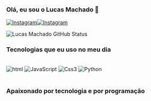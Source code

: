 
### Olá, eu sou o Lucas Machado 👋

[![Instagram](https://img.shields.io/badge/Instagram-E4405F?style=for-the-badge&logo=instagram&logoColor=white
)](https://instagram.com/dev.lucasmachado)[![Instagram](https://img.shields.io/badge/LinkedIn-0077B5?style=for-the-badge&logo=linkedin&logoColor=white)](https://linkedin.com/in/lucasmachadodev)

![Lucas Machado GitHub Status](https://github-readme-stats.vercel.app/api?username=lucasmachadoodev&show_icons=true&theme=dark)


### Tecnologias que eu uso no meu dia 

<div style="display: inline_block"><br/>
    <img alt="html" src="https://img.shields.io/badge/HTML5-E34F26?style=for-the-badge&logo=html5&logoColor=white" />
    <img alt="JavaScript" src="	https://img.shields.io/badge/JavaScript-F7DF1E?style=for-the-badge&logo=javascript&logoColor=black" />
    <img alt="Css3" src="https://img.shields.io/badge/CSS3-1572B6?style=for-the-badge&logo=css3&logoColor=white" />
    <img alt="Python" src="https://img.shields.io/badge/Python-14354C?style=for-the-badge&logo=python&logoColor=white" />
</div>
</div>
</br>

### Apaixonado por tecnologia e por programação
